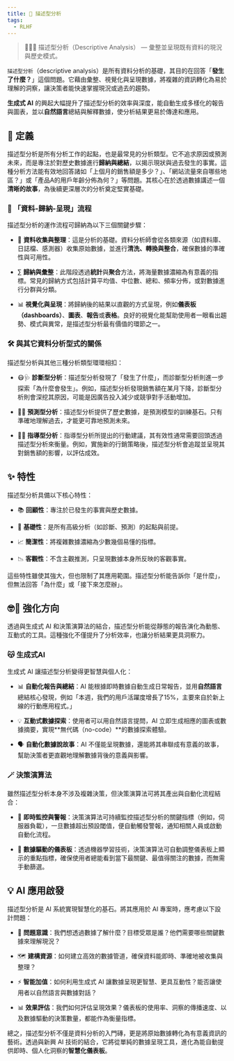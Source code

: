 ```yaml
---
title: 🔵 描述型分析
tags:
  - RLHF
---
```

> 🔵🤓📘 描述型分析（Descriptive Analysis） — 彙整並呈現既有資料的現況與歷史模式。 

`描述型分析`（descriptive analysis）是所有資料分析的基礎，其目的在回答「**發生了什麼？**」這個問題。它藉由彙整、視覺化與呈現數據，將複雜的資訊轉化為易於理解的洞察，讓決策者能快速掌握現況或過去的趨勢。

**生成式 AI** 的興起大幅提升了描述型分析的效率與深度，能自動生成多樣化的報告與圖表，並以**自然語言**總結與解釋數據，使分析結果更易於傳達和應用。

## 🔵 定義

描述型分析是所有分析工作的起點，也是最常見的分析類型。它不追求原因或預測未來，而是專注於對歷史數據進行**歸納與總結**，以揭示現狀與過去發生的事實。這種分析方法能有效地回答諸如「上個月的銷售額是多少？」、「網站流量來自哪些地區？」或「產品A的用戶年齡分佈為何？」等問題。其核心在於透過數據講述一個**清晰的故事**，為後續更深層次的分析奠定堅實基礎。

### 🔁 「資料-歸納-呈現」流程

描述型分析的運作流程可歸納為以下三個關鍵步驟：

- 💾 **資料收集與整理**：這是分析的基礎。資料分析師會從各類來源（如資料庫、日誌檔、感測器）收集原始數據，並進行**清洗、轉換與整合**，確保數據的準確性與可用性。
    
- ∑ **歸納與彙整**：此階段透過**統計**與**聚合**方法，將海量數據濃縮為有意義的指標。常見的歸納方式包括計算平均值、中位數、總和、頻率分佈，或對數據進行分群與分類。
    
- 📊 **視覺化與呈現**：將歸納後的結果以直觀的方式呈現，例如**儀表板（dashboards）**、**圖表**、**報告**或**表格**。良好的視覺化能幫助使用者一眼看出趨勢、模式與異常，是描述型分析最有價值的環節之一。

### 🛠 與其它資料分析型式的關係

描述型分析與其他三種分析類型環環相扣：

- 😷🩺 **診斷型分析**：描述型分析發現了「發生了什麼」，而診斷型分析則進一步探索「為什麼會發生」。例如，描述型分析發現銷售額在某月下降，診斷型分析則會深挖其原因，可能是因廣告投入減少或競爭對手活動增加。
    
- 🤠🔮 **預測型分析**：描述型分析提供了歷史數據，是預測模型的訓練基石。只有準確地理解過去，才能更可靠地預測未來。
    
- 🧐🧭 **指導型分析**：指導型分析所提出的行動建議，其有效性通常需要回頭透過描述型分析來衡量。例如，實施新的行銷策略後，描述型分析會追蹤並呈現其對銷售額的影響，以評估成效。

## ✨ 特性

描述型分析具備以下核心特性：

- 📚 **回顧性**：專注於已發生的事實與歷史數據。
    
- 🎯 **基礎性**：是所有高級分析（如診斷、預測）的起點與前提。
    
- 📈 **簡潔性**：將複雜數據濃縮為少數幾個易懂的指標。
    
- 📉 **客觀性**：不含主觀推測，只呈現數據本身所反映的客觀事實。
    

這些特性雖使其強大，但也限制了其應用範圍。描述型分析能告訴你「是什麼」，但無法回答「為什麼」或「接下來怎麼辦」。

## 🤓📘 強化方向

透過與生成式 AI 和決策演算法的結合，描述型分析能從靜態的報告演化為動態、互動式的工具。這種強化不僅提升了分析效率，也讓分析結果更具洞察力。

### 😽 生成式AI

生成式 AI 讓描述型分析變得更智慧與個人化：

- 📊 **自動化報告與總結**：AI 能根據即時數據自動生成日常報告，並用**自然語言**總結核心發現，例如「本週，我們的用戶活躍度增長了15%，主要來自於新上線的行動應用程式。」
    
- 💡 **互動式數據探索**：使用者可以用自然語言提問，AI 立即生成相應的圖表或數據摘要，實現**無代碼（no-code）**的數據探索體驗。
    
- 🗣️ **自動化數據說故事**：AI 不僅能呈現數據，還能將其串聯成有意義的故事，幫助決策者更直觀地理解數據背後的意義與影響。

### 🪄 決策演算法

雖然描述型分析本身不涉及複雜決策，但決策演算法可將其產出與自動化流程結合：

- 🚨 **即時監控與警報**：決策演算法可持續監控描述型分析的關鍵指標（例如，伺服器負載），一旦數據超出預設閾值，便自動觸發警報，通知相關人員或啟動自動化流程。
    
- 🤖 **數據驅動的儀表板**：透過機器學習技術，決策演算法可自動調整儀表板上顯示的重點指標，確保使用者總能看到當下最關鍵、最值得關注的數據，而無需手動篩選。

## 💡 AI 應用啟發

描述型分析是 AI 系統實現智慧化的基石。將其應用於 AI 專案時，應考慮以下設計問題：

- 🎯 **問題意識**：我們想透過數據了解什麼？目標受眾是誰？他們需要哪些關鍵數據來理解現況？
    
- 🗺️ **建構資源**：如何建立高效的數據管道，確保資料能即時、準確地被收集與整理？
    
- ⚡ **智能加值**：如何利用生成式 AI 讓數據呈現更智慧、更具互動性？能否讓使用者以自然語言與數據對話？
    
- 📊 **效果評估**：我們如何評估呈現效果？儀表板的使用率、洞察的傳播速度、以及數據驅動的決策數量，都能作為衡量指標。
    

總之，描述型分析不僅是資料分析的入門磚，更是將原始數據轉化為有意義資訊的藝術。透過與新興 AI 技術的結合，它將從單純的數據呈現工具，進化為能自動提供即時、個人化洞察的**智慧化儀表板**。